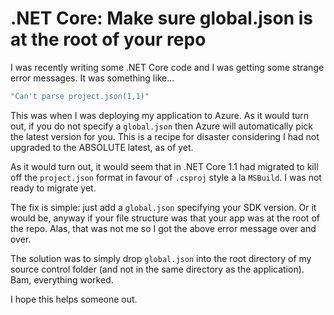 # .NET Core: Make sure global.json is at the root of your repo

I was recently writing some .NET Core code and I was getting some strange error messages. It was something like...

```bash
"Can't parse project.json(1,1)"		
```

This was when I was deploying my application to Azure. As it would turn out, if you do not specify a `global.json` then Azure will automatically pick the latest version for you. This is a recipe for disaster considering I had not upgraded to the ABSOLUTE latest, as of yet. 

As it would turn out, it would seem that in .NET Core 1.1 had migrated to kill off the `project.json` format in favour of `.csproj` style a la `MSBuild`. I was not ready to migrate yet.

The fix is simple: just add a `global.json` specifying your SDK version. Or it would be, anyway if your file structure was that your app was at the root of the repo. Alas, that was not me so I got the above error message over and over.

The solution was to simply drop `global.json` into the root directory of my source control folder (and not in 
the same directory as the application). Bam, 
everything worked.

I hope this helps someone out.
